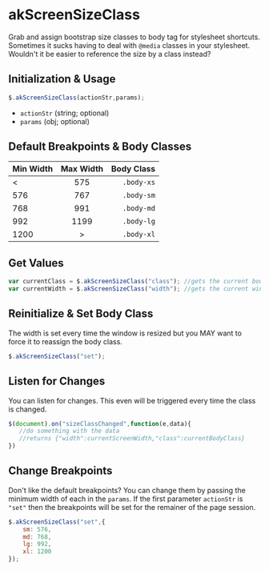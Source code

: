 # akScreenSizeClass
Grab and assign bootstrap size classes to body tag for stylesheet shortcuts. Sometimes it sucks having to deal with `@media` classes in your stylesheet. Wouldn't it be easier to reference the size by a class instead?

## Initialization & Usage
```javascript
$.akScreenSizeClass(actionStr,params);
```
-	`actionStr` (string; optional)
-	`params` (obj; optional)

## Default Breakpoints & Body Classes
| Min Width  | Max Width | Body Class  |
| ---------- |:---------:| -----------:|
| <          | 575       | `.body-xs`  |
| 576        | 767       | `.body-sm`  |
| 768        | 991       | `.body-md`  |
| 992        | 1199      | `.body-lg`  |
| 1200       | >         | `.body-xl`  |


## Get Values
```javascript
var currentClass = $.akScreenSizeClass("class"); //gets the current body class assignment
var currentWidth = $.akScreenSizeClass("width"); //gets the current window width
```

## Reinitialize & Set Body Class
The width is set every time the window is resized but you MAY want to force it to reassign the body class.
```javascript
$.akScreenSizeClass("set");
```

## Listen for Changes
You can listen for changes. This even will be triggered every time the class is changed.
```javascript
$(document).on("sizeClassChanged",function(e,data){
   //do something with the data
   //returns {"width":currentScreenWidth,"class":currentBodyClass}
})
```

## Change Breakpoints
Don't like the default breakpoints? You can change them by passing the minimum width of each in the `params`. If the first parameter `actionStr` is `"set"` then the breakpoints will be set for the remainer of the page session.
```javascript
$.akScreenSizeClass("set",{
	sm: 576,
	md: 768,
	lg: 992,
	xl: 1200
});
```

